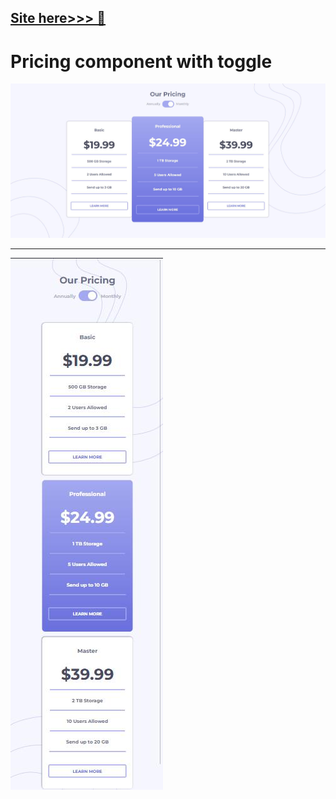 ## [Site here>>> 🚀](https://leo-zubiri.github.io/Pricing-component-with-toggle-master/)

# Pricing component with toggle

![Full version](./design/Full_version.jpeg)

---
![Mobile version](./design/mobile_version.jpeg)


